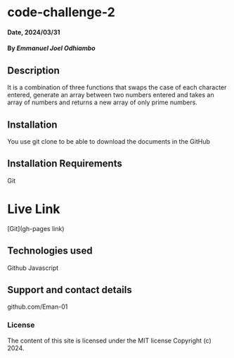 # code-challenge-2

#### Date, 2024/03/31

#### By *Emmanuel Joel Odhiambo*

## Description
It is a combination of three functions that swaps the case of each character entered, generate an array between two numbers entered and takes an array of numbers and returns a new array of only prime numbers.

## Installation
You use git clone to be able to download the documents in the GitHub

## Installation Requirements
Git


# Live Link
[Git](gh-pages link)

## Technologies used
Github
Javascript

## Support and contact details
github.com/Eman-01

### License
The content of this site is licensed under the MIT license
Copyright (c) 2024.

